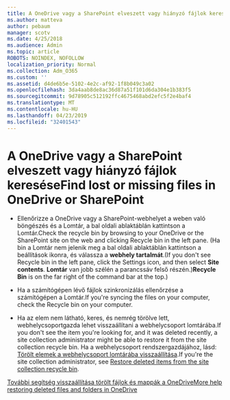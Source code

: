 ```yaml
---
title: A OneDrive vagy a SharePoint elveszett vagy hiányzó fájlok keresése
ms.author: matteva
author: pebaum
manager: scotv
ms.date: 4/25/2018
ms.audience: Admin
ms.topic: article
ROBOTS: NOINDEX, NOFOLLOW
localization_priority: Normal
ms.collection: Adm_O365
ms.custom: ''
ms.assetid: d4de6b5e-5102-4e2c-af92-1f8b049c3a02
ms.openlocfilehash: 3da4aab8de8ac36d87a51f101d6da304e1b383f5
ms.sourcegitcommit: 9d78905c512192ffc4675468abd2efc5f2e4baf4
ms.translationtype: MT
ms.contentlocale: hu-HU
ms.lasthandoff: 04/23/2019
ms.locfileid: "32401543"
---
```

# <a name="find-lost-or-missing-files-in-onedrive-or-sharepoint"></a><span data-ttu-id="e93b6-102">A OneDrive vagy a SharePoint elveszett vagy hiányzó fájlok keresése</span><span class="sxs-lookup"><span data-stu-id="e93b6-102">Find lost or missing files in OneDrive or SharePoint</span></span>

- <span data-ttu-id="e93b6-103">Ellenőrizze a OneDrive vagy a SharePoint-webhelyet a weben való böngészés és a Lomtár, a bal oldali ablaktáblán kattintson a Lomtár.</span><span class="sxs-lookup"><span data-stu-id="e93b6-103">Check the recycle bin by browsing to your OneDrive or the SharePoint site on the web and clicking Recycle bin in the left pane.</span></span> <span data-ttu-id="e93b6-104">(Ha bin a Lomtár nem jelenik meg a bal oldali ablaktáblán kattintson a beállítások ikonra, és válassza a **webhely tartalmát**.</span><span class="sxs-lookup"><span data-stu-id="e93b6-104">(If you don't see Recycle bin in the left pane, click the Settings icon, and then select **Site contents**.</span></span> <span data-ttu-id="e93b6-105">**Lomtár** van jobb szélén a parancssáv felső részén.)</span><span class="sxs-lookup"><span data-stu-id="e93b6-105">**Recycle Bin** is on the far right of the command bar at the top.)</span></span> 
    
- <span data-ttu-id="e93b6-106">Ha a számítógépen lévő fájlok szinkronizálás ellenőrzése a számítógépen a Lomtár.</span><span class="sxs-lookup"><span data-stu-id="e93b6-106">If you're syncing the files on your computer, check the Recycle bin on your computer.</span></span> 
    
- <span data-ttu-id="e93b6-107">Ha az elem nem látható, keres, és nemrég törölve lett, webhelycsoportgazda lehet visszaállítani a webhelycsoport lomtárába.</span><span class="sxs-lookup"><span data-stu-id="e93b6-107">If you don't see the item you're looking for, and it was deleted recently, a site collection administrator might be able to restore it from the site collection recycle bin.</span></span> <span data-ttu-id="e93b6-108">Ha a webhelycsoport rendszergazdájához, lásd: [Törölt elemek a webhelycsoport lomtárába visszaállítása](https://go.microsoft.com/fwlink/?linkid=866439).</span><span class="sxs-lookup"><span data-stu-id="e93b6-108">If you're the site collection administrator, see [Restore deleted items from the site collection recycle bin](https://go.microsoft.com/fwlink/?linkid=866439).</span></span>
    
[<span data-ttu-id="e93b6-109">További segítség visszaállítása törölt fájlok és mappák a OneDrive</span><span class="sxs-lookup"><span data-stu-id="e93b6-109">More help restoring deleted files and folders in OneDrive</span></span>](https://go.microsoft.com/fwlink/?linkid=872872)
  

